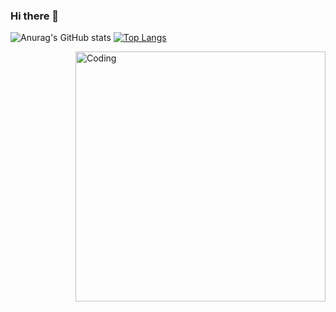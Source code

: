 ### Hi there 👋
 ![Anurag's GitHub stats](https://github-readme-stats.vercel.app/api?username=manucastelnovo&show_icons=true&theme=tokyonight)
 [![Top Langs](https://github-readme-stats.vercel.app/api/top-langs/?username=manucastelnovo&layout=compact)](https://github.com/manucastelnovo/github-readme-stats)<p style="margin: 0 auto;"><img align="right" alt="Coding" width="400" src="https://i.giphy.com/media/Dh5q0sShxgp13DwrvG/giphy.webp"></p>
<!--
**manucastelnovo/manucastelnovo** is a ✨ _special_ ✨ repository because its `README.md` (this file) appears on your GitHub profile.

Here are some ideas to get you started:

- 🔭 I’m currently working on ...
- 🌱 I’m currently learning ...
- 👯 I’m looking to collaborate on ...
- 🤔 I’m looking for help with ...
- 💬 Ask me about ...
- 📫 How to reach me: ...
- 😄 Pronouns: ...
- ⚡ Fun fact: ...
-->
